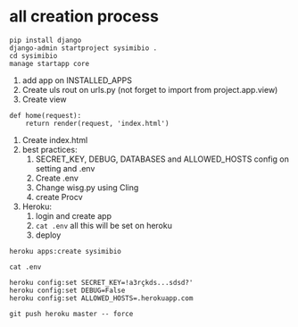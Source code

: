 # all creation process  

```
pip install django
django-admin startproject sysimibio .
cd sysimibio
manage startapp core
```

1. add app on INSTALLED_APPS
1. Create uls rout on urls.py (not forget to import from project.app.view)
1. Create view 
```
def home(request):
    return render(request, 'index.html')
```
1. Create index.html
1. best practices:
    1. SECRET_KEY, DEBUG, DATABASES and ALLOWED_HOSTS config on setting and .env
    1. Create .env
    1. Change wisg.py using Cling
    1. create Procv
1. Heroku:
    1. login and create app
    1. `cat .env` all this will be set on heroku  
    1. deploy
```
heroku apps:create sysimibio

cat .env

heroku config:set SECRET_KEY=!a3rçkds...sdsd?'
heroku config:set DEBUG=False
heroku config:set ALLOWED_HOSTS=.herokuapp.com

git push heroku master -- force
```
